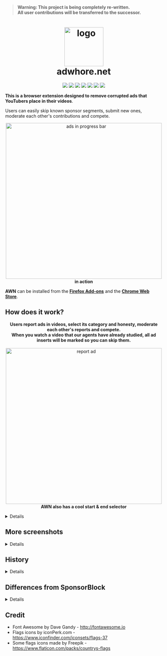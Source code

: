 > **Warning: This project is being completely re-written.**  
> **All user contributions will be transferred to the successor.**

<h1 align="center"><a href="https://adwhore.net"><img src="https://i.imgur.com/siqpaEu.png" alt="logo" width="125"></img></a></br>adwhore.net </h1>

<p align="center">
<img src="https://img.shields.io/badge/dynamic/json?label=users&query=global.users&url=https%3A%2F%2Fkarma.adwhore.net%3A47976%2FstatsMini" >
  <img src="https://img.shields.io/badge/dynamic/json?label=segments&query=global.reports&url=https%3A%2F%2Fkarma.adwhore.net%3A47976%2FstatsMini" >
  <a href = "https://chrome.google.com/webstore/detail/emfkjghgdkajicmnicojahgojkemagcm"><img src="https://img.shields.io/chrome-web-store/users/emfkjghgdkajicmnicojahgojkemagcm?label=chrome%20users"></a> 
<a href = "https://chrome.google.com/webstore/detail/emfkjghgdkajicmnicojahgojkemagcm"><img src="https://img.shields.io/chrome-web-store/rating/emfkjghgdkajicmnicojahgojkemagcm?label=chrome%20rating"></a>
<a href = "https://addons.mozilla.org/ru/firefox/addon/adwhore-net/"><img src="https://img.shields.io/amo/users/adwhore-net?label=firefox%20users"></a>
<a href = "https://addons.mozilla.org/ru/firefox/addon/adwhore-net/"><img src="https://img.shields.io/amo/rating/adwhore-net?label=firefox%20rating"></a>
<img src="https://img.shields.io/date/1596521629?label=released" >
  
</p>

**This is a browser extension designed to remove corrupted ads that YouTubers place in their videos**.

Users can easily skip known sponsor segments, submit new ones, moderate each other's contributions and compete.
<p align="center">
  <img src="https://i.imgur.com/LyEw8OZ.png" alt="ads in progress bar" width="500"></img></br>
  <b>in action</b>
</p>

**AWN** can be installed from the **[Firefox Add-ons](https://addons.mozilla.org/en/firefox/addon/adwhore-net/)** and the **[Chrome Web Store](https://chrome.google.com/webstore/detail/adwhorenet/emfkjghgdkajicmnicojahgojkemagcm)**.  

## How does it work?
<p align="center">
<b>Users report ads in videos, select its category and honesty, moderate each other's reports and compete.</br>
When you watch a video that our agents have already studied, all ad inserts will be marked so you can skip them.</b></br></br>
<img src="https://i.imgur.com/oBqAp8E.png" alt="report ad" width="500"></img></br>
<b>AWN also has a cool start & end selector</b>
</p>

<details>
  
The **acceptance level** is also being calculated for every ad.  
It depends on a blogger's previous behavior and current ad category.  

It will be higher if the blogger is honest with his audience and doesn't advertise questionable products.  
But if AWN finds out that the blogger sells his audience's trust... he will be marked as an adwhore and treated accordingly!  

If the acceptance level is below set by you, the ad will be skipped automatically.

By default, the acceptance level is 70%, and ads are skipped only if the YouTuber doesn't state an ad integration in his video.  
You can adjust settings however you want.

**ADWHORE.NET** uses an advanced reputation system to fight vandalism:  
* Server calculates the trust index for each ad to be auto skipped if the trust calculated is high enough. (set by you)
* People with a high reputation act as moderators without even knowing about it.  
* If the system detects vandalism, all user contributions and impact on other users will be eliminated using a [StalinSort](https://github.com/gustavo-depaula/stalin-sort)-like algorithm.
* Admin team checks segments from time to time to reward people with a reputation to moderate each other.

The project's primary goal is to collect information on HOW and WHAT bloggers advertise to divide them into two camps: conscientious and adwhores.

When enough data has been collected, the system will be able to identify conscientious bloggers, and the extension will alert you to bloggers who repeatedly advertised controversial products or were involved in creating their viewers for money.
</details>

## More screenshots
<details>
<p align="center">
<img src="https://i.imgur.com/RfkQTWd.png" alt="report ad" width="500"></img></br>
<b>We use category to determine if ad is acceptable.</b></br></br>
<img src="https://i.imgur.com/C2OshAA.png" alt="report ad" width="500"></img></br>
<b>Skip an ad automagically or with a simple click.</b></br></br>
<img src="https://i.imgur.com/uDAAwnr.png" alt="report ad" width="500"></img></br>
<b>Become the pathfinder. Be the hero!</br>Cool stats will arrive later!</b></br>
</p>
</details>

## History
<details>
  
I came up with this idea on May 23, 2020, when I stumbled upon a video with a drunk Russian YouTuber complaining about the platform's health.  

Many (if not all) Russian YouTubers make money through stealth advertising of really questionable products.  
YouTube doesn't pay good money, so bloggers sell people's trust for little money without caring for their reputation.  
But there are also good creative guys, but there isn't a lot of them.  

So when this guy tries to recommend something just for fun - he's always getting blamed for it because of his colleagues.  

I was looking for a new project, so I decided to create a solution for this problem: to make a way to differentiate honest YouTubers from adwhores.  

At first, I wanted to create a SocialBlade-like website where people could report such bad YouTubers so moderators can review ads and calculate trust level: if you can trust a blogger with his words. Main goal: highlight good guys in a pile of shit. So I wanted to create a support extension to show this "trust level" near the YouTuber's channel name.  
With time, this idea eventually evolved into a fully functional adblocker to separate good guys from the bad, blame bad guys with proof, and force bad guys to be better. I hope that you understood what I was trying to express :D

So I experimented with collaborative pet projects on my SA:MP script users and finally started AWN development.

July 22, 2020 - the start of active development.  
August 4, 2020 - closed alpha version.  
August 19, 2020 - public alpha release.  

TO-DO: 2020 - 2021 recap
</details>

## Differences from SponsorBlock
<details>

> [SponsorBlock](https://github.com/ajayyy/SponsorBlock) is an open-source crowdsourced browser extension to skip sponsor segments in YouTube videos.

It has gained popularity due to its transparency, open-source development, and integration with [YouTube Vanced](https://vancedapp.com/).

I have never used sponsorblock as a user, so it is not suitable for me to compare projects from the user's side.

But I still have something to mention since I have often been asked why I and the awn exist at all.

**First of all:**
* AWN is just an MVP created to test the idea.
  * It is intended to collect feedback and take them into account when developing the main project, in which the current functionality of the extension will be only a tiny part. 
  * Main problem AWN (fraudulent ads in the popular channels) is trying to solve doesn't exist in US/EU at all.
  * This project would not be complete without a chrome extension: for now, it's just an MVP written in 2 weeks.    
* SponsorBlock seems to be a mature adblocker without any hidden purpose.

As a developer, I can say that AWN and SponsorBlock have different goals, approaches to solving the problem of advertising, and substantial architectural differences.

For example, SponsorBlock is much more radical, while awn is distinguishing creative advertising from shit.
  
**For me, the ad segment blocker is just one of the means to achieve the goals of another project and not the end goal, as in the case of SponsorBlock.**

Due to some life circumstances, the development of such a big project has been delayed.  
I made a lot of mistakes while developing it.  
I'm just an amateur, but I hope I will be able to bring the main project live in 2022.  
When it is finished, the difference between my project and SponsorBlock will be obvious to remove this section.
  
As for now, if you are looking for a reliable source of ad segments, use sponsorblock. Then try my extension and give me feedback on what you disliked most :)

### Why don't you also use SponsorBlock's open database?
> SponsorBlock database is licensed under [CC BY-NC-SA 4.0](https://creativecommons.org/licenses/by-nc-sa/4.0/). 

[CC BY-NC-SA 4.0](https://creativecommons.org/licenses/by-nc-sa/4.0/) means that I'd had to share all my project's private segments database under the same license and promise to never make money with any of my private data because parts of it were adapted from the SponsorBlock's database.  

Ajayyy still owns his project's data and can do whatever he wants, but not me. This is not acceptable for me.

Also, simple segment bounds and sponsorblock's category are not enough for the awn to function: awn needs much more data.

I had an idea to implement the import of your own segments from the sponsorblock database into the awn's successor database in the future. To do this, you will need to know the private key of the SponsorBlock user. This will most likely be possible from a technical, ethical, and legal point of view, but it's not a priority at the moment.
</details>

## Credit
* Font Awesome by Dave Gandy - http://fontawesome.io
* Flags icons by iconPerk.com - https://www.iconfinder.com/iconsets/flags-37
* Some flags icons made by Freepik - https://www.flaticon.com/packs/countrys-flags
